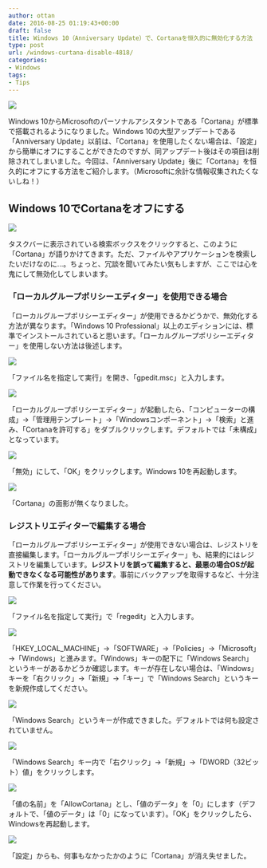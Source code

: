 ```yaml
---
author: ottan
date: 2016-08-25 01:19:43+00:00
draft: false
title: Windows 10（Anniversary Update）で、Cortanaを恒久的に無効化する方法
type: post
url: /windows-curtana-disable-4818/
categories:
- Windows
tags:
- Tips
---
```


![](/images/2016/08/160825-57be4460f2674.jpg)






Windows 10からMicrosoftのパーソナルアシスタントである「Cortana」が標準で搭載されるようになりました。Windows 10の大型アップデートである「Anniversary Update」以前は、「Cortana」を使用したくない場合は、「設定」から簡単にオフにすることができたのですが、同アップデート後はその項目は削除されてしまいました。今回は、「Anniversary Update」後に「Cortana」を恒久的にオフにする方法をご紹介します。（Microsoftに余計な情報収集されたくないしね！）





## Windows 10でCortanaをオフにする





![](/images/2016/08/160825-57be446c7eb7c.png)






タスクバーに表示されている検索ボックスをクリックすると、このように「Cortana」が語りかけてきます。ただ、ファイルやアプリケーションを検索したいだけなのに…。ちょっと、冗談を聞いてみたい気もしますが、ここでは心を鬼にして無効化してしまいます。





### 「ローカルグループポリシーエディター」を使用できる場合





「ローカルグループポリシーエディター」が使用できるかどうかで、無効化する方法が異なります。「Windows 10 Professional」以上のエディションには、標準でインストールされていると思います。「ローカルグループポリシーエディター」を使用しない方法は後述します。





![](/images/2016/08/160825-57be44714d6a2.png)






「ファイル名を指定して実行」を開き、「gpedit.msc」と入力します。





![](/images/2016/08/160825-57be44763736a.png)






「ローカルグループポリシーエディター」が起動したら、「コンピューターの構成」→「管理用テンプレート」→「Windowsコンポーネント」→「検索」と進み、「Cortanaを許可する」をダブルクリックします。デフォルトでは「未構成」となっています。





![](/images/2016/08/160825-57be447b52159.png)






「無効」にして、「OK」をクリックします。Windows 10を再起動します。





![](/images/2016/08/160825-57be44806b7db.png)






「Cortana」の面影が無くなりました。





### レジストリエディターで編集する場合





「ローカルグループポリシーエディター」が使用できない場合は、レジストリを直接編集します。「ローカルグループポリシーエディター」も、結果的にはレジストリを編集しています。**レジストリを誤って編集すると、最悪の場合OSが起動できなくなる可能性があります**。事前にバックアップを取得するなど、十分注意して作業を行ってください。





![](/images/2016/08/160825-57be4484b923d.png)






「ファイル名を指定して実行」で「regedit」と入力します。





![](/images/2016/08/160825-57be448a7e90e.png)






「HKEY_LOCAL_MACHINE」→「SOFTWARE」→「Policies」→「Microsoft」→「Windows」と進みます。「Windows」キーの配下に「Windows Search」というキーがあるかどうか確認します。キーが存在しない場合は、「Windows」キーを「右クリック」→「新規」→「キー」で「Windows Search」というキーを新規作成してください。





![](/images/2016/08/160825-57be449190e59.png)






「Windows Search」というキーが作成できました。デフォルトでは何も設定されていません。





![](/images/2016/08/160825-57be4496dd92e.png)






「Windows Search」キー内で「右クリック」→「新規」→「DWORD（32ビット）値」をクリックします。





![](/images/2016/08/160825-57be449dcb0a9.png)






「値の名前」を「AllowCortana」とし、「値のデータ」を「0」にします（デフォルトで、「値のデータ」は「0」になっています）。「OK」をクリックしたら、Windowsを再起動します。





![](/images/2016/08/160825-57be44a452f19.png)






「設定」からも、何事もなかったかのように「Cortana」が消え失せました。
